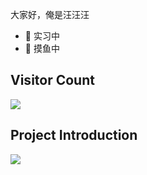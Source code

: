 

大家好，俺是汪汪汪


- 🌱 实习中
- 🌱 摸鱼中

## Visitor Count

[![](https://steins-gate-visitor-count.greenhandatsjtu.repl.co/wangwangwang23333)](https://github.com/wangwangwang23333/steins-gate-visitor-count)

## Project Introduction

<img align="middle" src="https://github-readme-stats.vercel.app/api?username=wangwangwang23333&show_icons=true&icon_color=CE1D2D&text_color=718096&bg_color=ffffff&hide_title=true" />

